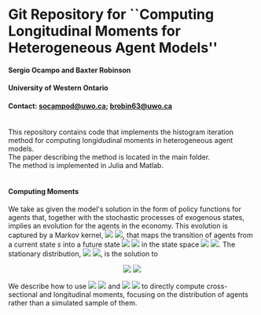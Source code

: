 # Git Repository for ``Computing Longitudinal Moments for Heterogeneous Agent Models''
#### **Sergio Ocampo and Baxter Robinson**

#### **University of Western Ontario**

#### **Contact:** socampod@uwo.ca; brobin63@uwo.ca

<br/>
This repository contains code that implements the histogram iteration method for computing longidudinal moments in heterogeneous agent models.<br/>
The paper describing the method is located in the main folder.<br/>
The method is implemented in Julia and Matlab.<br/>
<br/>

#### **Computing Moments**

We take as given the model's solution in the form of policy functions for agents that, together with the stochastic processes of exogenous states, implies an evolution for the agents in the economy. 
This evolution is captured by a Markov kernel, 
  <img src="https://render.githubusercontent.com/render/math?math={T\left(s^{'}|s\right)}#gh-light-mode-only">
  <img src="https://render.githubusercontent.com/render/math?math={\color{white}T\left(s^{'}|s\right)}#gh-dark-mode-only">, 
that maps the transition of agents from a current state $s$ into a future state 
  <img src="https://render.githubusercontent.com/render/math?math={s^{'}}#gh-light-mode-only">
  <img src="https://render.githubusercontent.com/render/math?math={\color{white}s^{'}}#gh-dark-mode-only">
in the state space 
  <img src="https://render.githubusercontent.com/render/math?math={{\cal S}}#gh-light-mode-only">
  <img src="https://render.githubusercontent.com/render/math?math={\color{white}{\cal S}}#gh-dark-mode-only">.
The stationary distribution, 
  <img src="https://render.githubusercontent.com/render/math?math={\lambda}#gh-light-mode-only">
  <img src="https://render.githubusercontent.com/render/math?math={\color{white}\lambda}#gh-dark-mode-only">, 
is the solution to<br/>
<p align="center">
  <img src="https://render.githubusercontent.com/render/math?math={\Large\lambda\left(s^{'}\right)=\int_{s\in{\cal S}}T\left(s^{'}|s\right)\lambda\left(s\right)ds}#gh-light-mode-only">
  <img src="https://render.githubusercontent.com/render/math?math={\Large\color{white}\lambda\left(s^{'}\right)=\int_{s\in{\cal S}}T\left(s^{'}|s\right)\lambda\left(s\right)ds}#gh-dark-mode-only">
</p>
We describe how to use 
  <img src="https://render.githubusercontent.com/render/math?math={\lambda}#gh-light-mode-only">
  <img src="https://render.githubusercontent.com/render/math?math={\color{white}\lambda}#gh-dark-mode-only"> 
and 
  <img src="https://render.githubusercontent.com/render/math?math={T}#gh-light-mode-only">
  <img src="https://render.githubusercontent.com/render/math?math={\color{white}T}#gh-dark-mode-only">
to directly compute cross-sectional and longitudinal moments, focusing on the distribution of agents rather than a simulated sample of them. 


